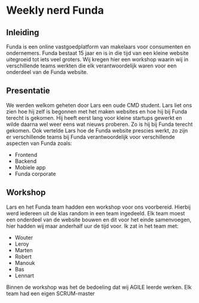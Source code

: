 # Weekly nerd Funda

## Inleiding

Funda is een online vastgoedplatform van makelaars voor consumenten en ondernemers. Funda bestaat 15 jaar en is in die tijd van een kleine website uitegroeid tot iets veel groters. Wij kregen hier een workshop waarin wij in verschillende teams werkten die elk verantwoordelijk waren voor een onderdeel van de Funda website.

## Presentatie

We werden welkom geheten door Lars een oude CMD student. Lars liet ons zien hoe hij zelf is begonnen met het maken websites en hoe hij bij Funda terecht is gekomen. Hij heeft eerst lang voor kleine startups gewerkt en wilde daarna wel weer eens wat nieuws proberen. Zo is hij bij Funda terecht gekomen. Ook vertelde Lars hoe de Funda website prescies werkt, zo zijn er verschillende teams bij Funda verantwoordelijk voor verschillende aspecten van Funda zoals:

* Frontend
* Backend
* Mobiele app
* Funda corporate

## Workshop

Lars en het Funda team hadden een workshop voor ons voorbereid. Hierbij werd iedereen uit de klas random in een team ingedeeld. Elk team moest een onderdeel van de website bouwen en dit voor het einde samenvoegen, hier hadden wij maar anderhalf uur de tijd voor. Ik zat in het team met:

* Wouter
* Leroy
* Marten
* Robert
* Manouk
* Bas
* Lennart

Binnen de workshop was het de bedoeling dat wij AGILE leerde werken. Elk team had een eigen SCRUM-master
